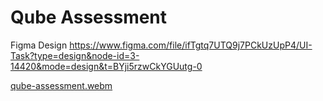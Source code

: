 # Qube Assessment

Figma Design https://www.figma.com/file/ifTgtq7UTQ9j7PCkUzUpP4/UI-Task?type=design&node-id=3-14420&mode=design&t=BYji5rzwCkYGUutg-0


[qube-assessment.webm](https://github.com/AravindS-01/qube-assessment/assets/96780113/0fdd9bf6-a5af-42c4-a0c4-285352c10a8d)
